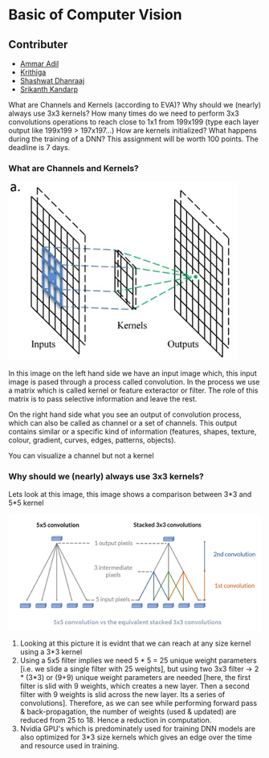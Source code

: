 # Basic of Computer Vision

## Contributer
* [Ammar Adil](https://github.com/adilsammar)
* [Krithiga](https://github.com/BottleSpink)
* [Shashwat Dhanraaj](https://github.com/sdhanraaj12)
* [Srikanth Kandarp](https://github.com/Srikanth-Kandarp)

What are Channels and Kernels (according to EVA)?
Why should we (nearly) always use 3x3 kernels?
How many times do we need to perform 3x3 convolutions operations to reach close to 1x1 from 199x199 (type each layer output like 199x199 > 197x197...)
How are kernels initialized? 
What happens during the training of a DNN?
This assignment will be worth 100 points. The deadline is 7 days. 

### What are Channels and Kernels? 

![Kernel and Channel](kc.png)

In this image on the left hand side we have an input image which, this input image is pased through a process called convolution. In the process we use a matrix which is called kernel or feature exteractor or filter. The role of this matrix is to pass selective information and leave the rest. 

On the right hand side what you see an output of convolution process, which can also be called as channel or a set of channels. This output contains similar or a specific kind of information (features, shapes, texture, colour, gradient, curves, edges, patterns, objects). 

You can visualize a channel but not a kernel

### Why should we (nearly) always use 3x3 kernels?

Lets look at this image, this image shows a comparison between 3\*3 and 5\*5 kernel

![Kernel](5_5_vs_3_3.png)

1. Looking at this picture it is evidnt that we can reach at any size kernel using a 3*3 kernel
2. Using a 5x5 filter implies we need 5 * 5 = 25 unique weight parameters [i.e. we slide a single filter with 25 weights], but using two 3x3 filter → 2 * (3*3) or (9+9) unique weight parameters are needed [here, the first filter is slid with 9 weights, which creates a new layer. Then a second filter with 9 weights is slid across the new layer. Its a series of convolutions]. Therefore, as we can see while performing forward pass & back-propagation, the number of weights (used & updated) are reduced from 25 to 18. Hence a reduction in computation.
3. Nvidia GPU's which is predominately used for training DNN models are also optimized for 3*3 size kernels which gives an edge over the time and resource used in training.